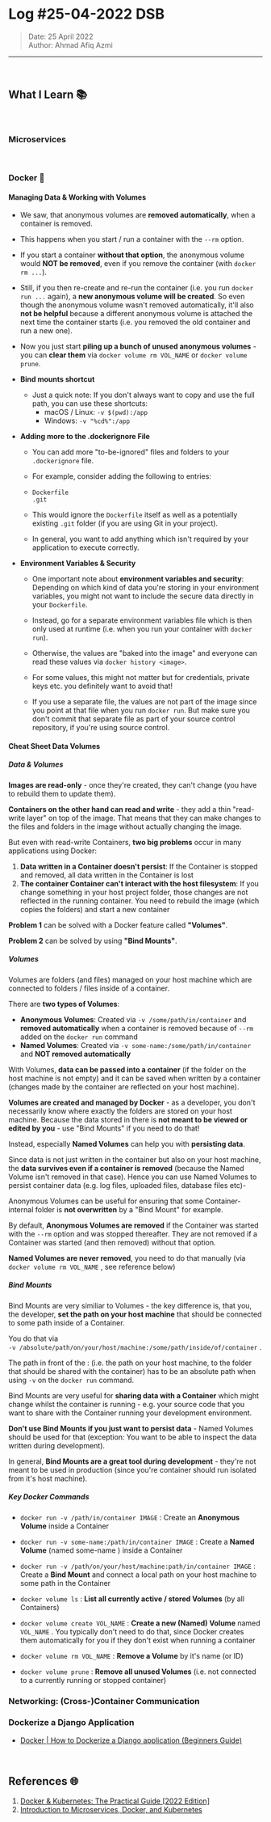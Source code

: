 # Log #25-04-2022 DSB

> Date: 25 April 2022  
> Author: Ahmad Afiq Azmi

---

<br>

## What I Learn 📚

<br>

### Microservices

<br>

### Docker 🐳

#### Managing Data & Working with Volumes

- We saw, that anonymous volumes are **removed automatically**, when a container is removed.

- This happens when you start / run a container with the `--rm` option.

- If you start a container **without that option**, the anonymous volume would **NOT be removed**, even if you remove the container (with `docker rm ...`).

- Still, if you then re-create and re-run the container (i.e. you run `docker run ...` again), a **new anonymous volume will be created**. So even though the anonymous volume wasn't removed automatically, it'll also **not be helpful** because a different anonymous volume is attached the next time the container starts (i.e. you removed the old container and run a new one).

- Now you just start **piling up a bunch of unused anonymous volumes** - you can **clear them** via `docker volume rm VOL_NAME` or `docker volume prune`.

- **Bind mounts shortcut**

  - Just a quick note: If you don't always want to copy and use the full path, you can use these shortcuts:
    - macOS / Linux: `-v $(pwd):/app`
    - Windows: `-v "%cd%":/app`

- **Adding more to the .dockerignore File**

  - You can add more "to-be-ignored" files and folders to your `.dockerignore` file.

  - For example, consider adding the following to entries:
  - ```
    Dockerfile
    .git
    ```
  - This would ignore the `Dockerfile` itself as well as a potentially existing `.git` folder (if you are using Git in your project).

  - In general, you want to add anything which isn't required by your application to execute correctly.

- **Environment Variables & Security**

  - One important note about **environment variables and security**: Depending on which kind of data you're storing in your environment variables, you might not want to include the secure data directly in your `Dockerfile`.

  - Instead, go for a separate environment variables file which is then only used at runtime (i.e. when you run your container with `docker run`).

  - Otherwise, the values are "baked into the image" and everyone can read these values via `docker history <image>`.

  - For some values, this might not matter but for credentials, private keys etc. you definitely want to avoid that!

  - If you use a separate file, the values are not part of the image since you point at that file when you run `docker run`. But make sure you don't commit that separate file as part of your source control repository, if you're using source control.

#### Cheat Sheet Data Volumes

##### Data & Volumes

**Images are read-only** - once they're created, they can't change (you have to rebuild them to
update them).

**Containers on the other hand can read and write** - they add a thin "read-write layer" on top
of the image. That means that they can make changes to the files and folders in the image without
actually changing the image.

But even with read-write Containers, **two big problems** occur in many applications using Docker:

1. **Data written in a Container doesn't persist**: If the Container is stopped and removed, all
   data written in the Container is lost
2. **The container Container can't interact with the host filesystem**: If you change something
   in your host project folder, those changes are not reflected in the running container. You
   need to rebuild the image (which copies the folders) and start a new container

**Problem 1** can be solved with a Docker feature called **"Volumes"**.

**Problem 2** can be solved by using **"Bind Mounts"**.

##### Volumes

Volumes are folders (and files) managed on your host machine which are connected to folders / files inside of a container.

There are **two types of Volumes**:

- **Anonymous Volumes**: Created via `-v /some/path/in/container` and **removed automatically** when a container is removed because of `--rm` added on the `docker run`
  command
- **Named Volumes**: Created via `-v some-name:/some/path/in/container` and **NOT removed automatically**

With Volumes, **data can be passed into a container** (if the folder on the host machine is not empty) and it can be saved when written by a container (changes made by the container are reflected on your host machine).

**Volumes are created and managed by Docker** - as a developer, you don't necessarily know where exactly the folders are stored on your host machine. Because the data stored in there is **not meant to be viewed or edited by you** - use "Bind Mounts" if you need to do that!

Instead, especially **Named Volumes** can help you with **persisting data**.

Since data is not just written in the container but also on your host machine, the **data survives even if a container is removed** (because the Named Volume isn't removed in that case). Hence you can use Named Volumes to persist container data (e.g. log files, uploaded files, database files
etc)-

Anonymous Volumes can be useful for ensuring that some Container-internal folder is **not overwritten** by a "Bind Mount" for example.

By default, **Anonymous Volumes are removed** if the Container was started with the `--rm` option
and was stopped thereafter. They are not removed if a Container was started (and then
removed) without that option.

**Named Volumes are never removed**, you need to do that manually (via `docker volume rm VOL_NAME` , see reference below)

##### Bind Mounts

Bind Mounts are very similiar to Volumes - the key difference is, that you, the developer, **set the path on your host machine** that should be connected to some path inside of a Container.

You do that via  
`-v /absolute/path/on/your/host/machine:/some/path/inside/of/container` .

The path in front of the : (i.e. the path on your host machine, to the folder that should be shared with the container) has to be an absolute path when using `-v` on the `docker run` command.

Bind Mounts are very useful for **sharing data with a Container** which might change whilst the container is running - e.g. your source code that you want to share with the Container running your development environment.

**Don't use Bind Mounts if you just want to persist data** - Named Volumes should be used for that (exception: You want to be able to inspect the data written during development).

In general, **Bind Mounts are a great tool during development** - they're not meant to be used in production (since you're container should run isolated from it's host machine).

##### Key Docker Commands

- `docker run -v /path/in/container IMAGE` : Create an **Anonymous Volume** inside a Container

- `docker run -v some-name:/path/in/container IMAGE` : Create a **Named Volume** (named some-name ) inside a Container

- `docker run -v /path/on/your/host/machine:path/in/container IMAGE` : Create a **Bind Mount** and connect a local path on your host machine to some path in the Container

- `docker volume ls` : **List all currently active / stored Volumes** (by all Containers)

- `docker volume create VOL_NAME` : **Create a new (Named) Volume** named `VOL_NAME` . You typically don't need to do that, since Docker creates them automatically for you if they don't exist when running a container

- `docker volume rm VOL_NAME` : **Remove a Volume** by it's name (or ID)

- `docker volume prune` : **Remove all unused Volumes** (i.e. not connected to a currently running or stopped container)

### Networking: (Cross-)Container Communication

### Dockerize a Django Application

- [Docker | How to Dockerize a Django application (Beginners Guide)](https://www.youtube.com/watch?v=W5Ov0H7E_o4&ab_channel=VeryAcademy)

<br>

## References 🌐

1. [Docker & Kubernetes: The Practical Guide [2022 Edition]](https://www.udemy.com/course/docker-kubernetes-the-practical-guide/)
2. [Introduction to Microservices, Docker, and Kubernetes](https://www.youtube.com/watch?v=1xo-0gCVhTU&ab_channel=JamesQuigley)
